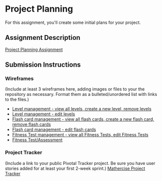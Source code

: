 # Project Planning
For this assignment, you'll create some initial plans for your project.

## Assignment Description
[Project Planning Assignment](https://education.launchcode.org/liftoff/assignments/planning/)

## Submission Instructions

### Wireframes

(Include at least 3 wireframes here, adding images or files to your the repository as necessary. Format them as a bulleted/unordered list with links to the files.)
* [Level management - view all levels, create a new level, remove levels](https://github.com/hiroko-lc101/liftoff-assignments/tree/master/P3-Project_Planning/level_management1.jpg)
* [Level management - edit levels](https://github.com/hiroko-lc101/liftoff-assignments/tree/master/P3-Project_Planning/level_management2.jpg)
* [Flash card management - view all flash cards, create a new flash card, remove flash cards](https://github.com/hiroko-lc101/liftoff-assignments/tree/master/P3-Project_Planning/flash_card_management1.jpg)
* [Flash card management - edit flash cards](https://github.com/hiroko-lc101/liftoff-assignments/tree/master/P3-Project_Planning/flash_card_management2.jpg)
* [Fitness Test management - view all Fitness Tests, edit Fitness Tests](https://github.com/hiroko-lc101/liftoff-assignments/tree/master/P3-Project_Planning/fitness_test_management.jpg)
* [Fitness Test/Assessment](https://github.com/hiroko-lc101/liftoff-assignments/tree/master/P3-Project_Planning/fitness_test_assessment.jpg)

### Project Tracker

(Include a link to your public Pivotal Tracker project. Be sure you have user stories added for at least your first 2-week sprint.)
[Mathercise Project Tracker](https://www.pivotaltracker.com/n/projects/2185219)